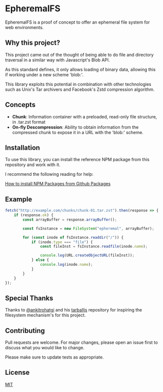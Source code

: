 # EpheremalFS

EpheremalFS is a proof of concept to offer an ephemeral file system for web environments.

## Why this project?

This project came out of the thought of being able to do file and directory traversal in a similar way with Javascript's Blob API.

As this standard defines, it only allows loading of binary data, allowing this if working under a new scheme 'blob:'.

This library exploits this potential in combination with other technologies such as Unix's Tar archivers and Facebook's Zstd compression algorithm.

## Concepts
 * **Chunk**: Information container with a preloaded, read-only file structure, in .tar.zst format
 * **On-fly Descompression**: Ability to obtain information from the compressed chunk to expose it in a URL with the 'blob:' scheme.

## Installation
To use this library, you can install the reference NPM package from this repository and work with it.

I recommend the following reading for help:

[How to install NPM Packages from Github Packages](https://docs.github.com/es/packages/working-with-a-github-packages-registry/working-with-the-npm-registry)

## Example
```javascript
fetch("http://example.com/chunks/chunk-01.tar.zst").then(response => {
    if (response.ok) {
        const arrayBuffer = response.arrayBuffer();

        const fsInstance = new FileSystem("epheremal", arrayBuffer);

        for (const inode of fsInstance.readdir("/")) {
            if (inode.type === "file") {
                const fileInst = fsInstance.readfile(inode.name);

                console.log(URL.createObjectURL(fileInst));
            } else {
                console.log(inode.name);
            }
        }
    }
});
```

## Special Thanks

Thanks to [@ankitrohatgi](https://github.com/ankitrohatgi) and his [tarballjs](https://github.com/ankitrohatgi/tarballjs) repository for inspiring the filesystem mechanism's for this project.

## Contributing
Pull requests are welcome. For major changes, please open an issue first to discuss what you would like to change.

Please make sure to update tests as appropriate.

## License
[MIT](https://choosealicense.com/licenses/mit/)